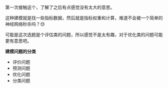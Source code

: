 第一次接触这个，了解了之后有点感觉没有太大的意思。

这种建模就是找一些指标数据，然后就是指标权重和计算，难道不会被一个简单的神经网络秒杀吗？😓

可能是这次选题是个评估类的问题，所以感觉不是太有趣，对于优化类的问题可能更有意思吧。

**建模问题的分类**
* 评价问题
* 预测问题
* 优化问题
* 分类问题
